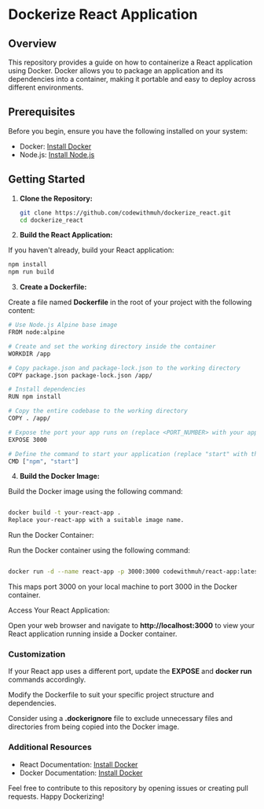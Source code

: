 # Dockerize React Application

## Overview

This repository provides a guide on how to containerize a React application using Docker. Docker allows you to package an application and its dependencies into a container, making it portable and easy to deploy across different environments.

## Prerequisites

Before you begin, ensure you have the following installed on your system:

- Docker: [Install Docker](https://docs.docker.com/get-docker/)
- Node.js: [Install Node.js](https://nodejs.org/)

## Getting Started

1. **Clone the Repository:**

   ```bash
   git clone https://github.com/codewithmuh/dockerize_react.git
   cd dockerize_react
   ```
   
2. **Build the React Application:**

If you haven't already, build your React application:

   ```bash
   npm install
   npm run build
   ```
   
3. **Create a Dockerfile:**

Create a file named **Dockerfile** in the root of your project with the following content:


 ```bash
# Use Node.js Alpine base image
FROM node:alpine

# Create and set the working directory inside the container
WORKDIR /app

# Copy package.json and package-lock.json to the working directory
COPY package.json package-lock.json /app/

# Install dependencies
RUN npm install

# Copy the entire codebase to the working directory
COPY . /app/

# Expose the port your app runs on (replace <PORT_NUMBER> with your app's actual port)
EXPOSE 3000

# Define the command to start your application (replace "start" with the actual command to start your app)
CMD ["npm", "start"]
```

4. **Build the Docker Image:**

Build the Docker image using the following command:

```bash

docker build -t your-react-app .
Replace your-react-app with a suitable image name.
```
Run the Docker Container:

Run the Docker container using the following command:

```bash

docker run -d --name react-app -p 3000:3000 codewithmuh/react-app:latest
```

This maps port 3000 on your local machine to port 3000 in the Docker container.

Access Your React Application:

Open your web browser and navigate to **http://localhost:3000** to view your React application running inside a Docker container.

### Customization

If your React app uses a different port, update the **EXPOSE** and **docker run** commands accordingly.

Modify the Dockerfile to suit your specific project structure and dependencies.

Consider using a **.dockerignore** file to exclude unnecessary files and directories from being copied into the Docker image.

### Additional Resources

- React Documentation: [Install Docker](https://docs.docker.com/get-docker/)
- Docker Documentation: [Install Docker](https://react.dev/)

Feel free to contribute to this repository by opening issues or creating pull requests. Happy Dockerizing!

